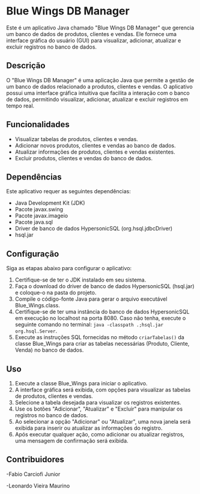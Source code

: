 # Blue Wings DB Manager

Este é um aplicativo Java chamado "Blue Wings DB Manager" que gerencia um banco de dados de produtos, clientes e vendas. Ele fornece uma interface gráfica do usuário (GUI) para visualizar, adicionar, atualizar e excluir registros no banco de dados.

## Descrição

O "Blue Wings DB Manager" é uma aplicação Java que permite a gestão de um banco de dados relacionado a produtos, clientes e vendas. O aplicativo possui uma interface gráfica intuitiva que facilita a interação com o banco de dados, permitindo visualizar, adicionar, atualizar e excluir registros em tempo real.

## Funcionalidades

- Visualizar tabelas de produtos, clientes e vendas.
- Adicionar novos produtos, clientes e vendas ao banco de dados.
- Atualizar informações de produtos, clientes e vendas existentes.
- Excluir produtos, clientes e vendas do banco de dados.

## Dependências

Este aplicativo requer as seguintes dependências:

- Java Development Kit (JDK)
- Pacote javax.swing
- Pacote javax.imageio
- Pacote java.sql
- Driver de banco de dados HypersonicSQL (org.hsql.jdbcDriver)
- hsql.jar

## Configuração

Siga as etapas abaixo para configurar o aplicativo:

1. Certifique-se de ter o JDK instalado em seu sistema.
2. Faça o download do driver de banco de dados HypersonicSQL (hsql.jar) e coloque-o na pasta do projeto.
3. Compile o código-fonte Java para gerar o arquivo executável Blue_Wings.class.
4. Certifique-se de ter uma instância do banco de dados HypersonicSQL em execução no localhost na porta 8080. Caso não tenha, execute o seguinte comando no terminal: `java -classpath .;hsql.jar org.hsql.Server`.
5. Execute as instruções SQL fornecidas no método `criarTabelas()` da classe Blue_Wings para criar as tabelas necessárias (Produto, Cliente, Venda) no banco de dados.

## Uso

1. Execute a classe Blue_Wings para iniciar o aplicativo.
2. A interface gráfica será exibida, com opções para visualizar as tabelas de produtos, clientes e vendas.
3. Selecione a tabela desejada para visualizar os registros existentes.
4. Use os botões "Adicionar", "Atualizar" e "Excluir" para manipular os registros no banco de dados.
5. Ao selecionar a opção "Adicionar" ou "Atualizar", uma nova janela será exibida para inserir ou atualizar as informações do registro.
6. Após executar qualquer ação, como adicionar ou atualizar registros, uma mensagem de confirmação será exibida.


## Contribuidores 
-Fabio Carciofi Junior 

-Leonardo Vieira Maurino 
